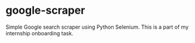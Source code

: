 # google-scraper
Simple Google search scraper using Python Selenium. This is a part of my internship onboarding task.
